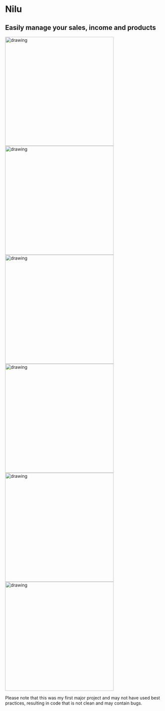 # Nilu

## Easily manage your sales, income and products

<img src="https://user-images.githubusercontent.com/72590392/171840715-98b68954-6e46-4368-abd2-d6ebc545ae14.png" alt="drawing" width="350"/>
<img src="https://user-images.githubusercontent.com/72590392/172306854-6ff1aee8-631e-45d1-8b66-e9f1ab89cc62.png" alt="drawing" width="350"/>
<img src="https://user-images.githubusercontent.com/72590392/171840741-852a52f2-079f-47ae-9724-cfb7fd3195b4.png" alt="drawing" width="350"/>
<img src="https://user-images.githubusercontent.com/72590392/171840747-2683db9b-ce8b-4639-9cf6-6394fce31404.png" alt="drawing" width="350"/>
<img src="https://user-images.githubusercontent.com/72590392/171840749-9e9797a1-0bc8-424d-b106-76bbf3648bcc.png" alt="drawing" width="350"/>
<img src="https://user-images.githubusercontent.com/72590392/171840742-62da59ba-39aa-45bd-aa65-0b2f827d7549.png" alt="drawing" width="350"/>

Please note that this was my first major project and may not have used best practices, resulting in code that is not clean and may contain bugs.
